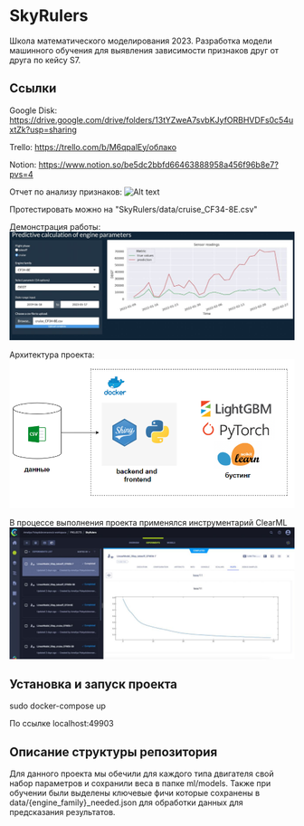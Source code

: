 # SkyRulers
Школа математического моделирования 2023. Разработка модели машинного обучения для выявления зависимости признаков друг от друга по кейсу S7. 

## Ссылки
Google Disk: https://drive.google.com/drive/folders/13tYZweA7svbKJyfORBHVDFs0c54uxtZk?usp=sharing

Trello: https://trello.com/b/M6qpalEy/облако

Notion: https://www.notion.so/be5dc2bbfd66463888958a456f96b8e7?pvs=4

Отчет по анализу признаков: ![Alt text](https://docs.google.com/document/d/1VFu-uK7tnos7f2H5roqbkRfUW2aZlmt3yjotGooOckU/edit?usp=share_link)

Протестировать можно на "SkyRulers/data/cruise_CF34-8E.csv"

Демонстрация работы: ![Alt text](https://github.com/tainella/SkyRulers/blob/9a0f765df2eb4e53e46fb75f54fca578a54a27ba/data/demo.jfif)

Архитектура проекта: ![Alt text](https://github.com/tainella/SkyRulers/blob/59f33d04b226c2bd588314a11879dd899addbc10/data/arcitechture.png)

В процессе выполнения проекта применялся инструментарий ClearML
![Alt text](https://github.com/tainella/SkyRulers/blob/109196bd0ff6334784141a937379daaef79f81f3/data/screenshot.jfif)

## Установка и запуск проекта
sudo docker-compose up

По ссылке localhost:49903


## Описание структуры репозитория

Для данного проекта мы обeчили для каждого типа двигателя свой набор параметров и сохранили веса в папке ml/models. Также при обучении были выделены ключевые фичи которые  сохранены в data/{engine_family}_needed.json
для обработки данных для предсказания результатов.
